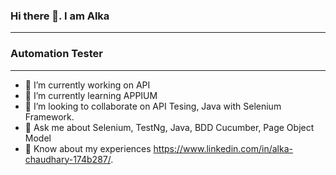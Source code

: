 ### Hi there 👋. I am Alka
--------------------------------------------------------------------------------------------------------------------------------------------------------------------------
### Automation Tester
--------------------------------------------------------------------------------------------------------------------------------------------------------------------------
- 🔭 I’m currently working on API
- 🌱 I’m currently learning APPIUM
- 👯 I’m looking to collaborate on API Tesing, Java with Selenium Framework.
- 💬 Ask me about Selenium, TestNg, Java, BDD Cucumber, Page Object Model
- 📄 Know about my experiences https://www.linkedin.com/in/alka-chaudhary-174b287/.

<!--
**AlkaChaudhary/AlkaChaudhary** is a ✨ _special_ ✨ repository because its `README.md` (this file) appears on your GitHub profile.

Here are some ideas to get you started:


-->
